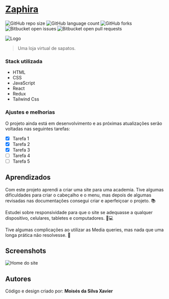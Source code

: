 
# [Zaphira](#)

![GitHub repo size](https://img.shields.io/github/repo-size/iuricode/README-template?style=for-the-badge)
![GitHub language count](https://img.shields.io/github/languages/count/iuricode/README-template?style=for-the-badge)
![GitHub forks](https://img.shields.io/github/forks/iuricode/README-template?style=for-the-badge)
![Bitbucket open issues](https://img.shields.io/bitbucket/issues/iuricode/README-template?style=for-the-badge)
![Bitbucket open pull requests](https://img.shields.io/bitbucket/pr-raw/iuricode/README-template?style=for-the-badge)

![Logo]()

> Uma loja virtual de sapatos.

### Stack utilizada

- HTML
- CSS
- JavaScript
- React
- Redux
- Tailwind Css

### Ajustes e melhorias

O projeto ainda está em desenvolvimento e as próximas atualizações serão voltadas nas seguintes tarefas:

- [x] Tarefa 1
- [x] Tarefa 2
- [x] Tarefa 3
- [ ] Tarefa 4
- [ ] Tarefa 5

## Aprendizados
Com este projeto aprendi a criar uma site para uma academia. Tive algumas dificuldades para criar o cabeçalho e o menu, mas depois de algumas revisadas nas documentações consegui criar e aperfeiçoar o projeto. 📚

Estudei sobre responsividade para que o site se adequasse a qualquer dispositivo, celulares, tabletes e computadores. 📱💻

Tive algumas complicações ao utilizar as Media queries, mas nada que uma longa prática não resolvesse. 🙌

## Screenshots

![Home do site]()

## Autores

Código e design criado por: **Moisés da Silva Xavier**
